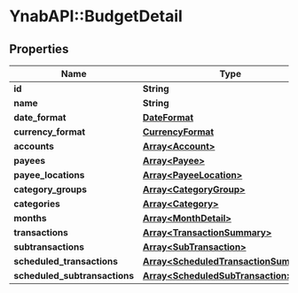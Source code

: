 # YnabAPI::BudgetDetail

## Properties
Name | Type | Description | Notes
------------ | ------------- | ------------- | -------------
**id** | **String** |  | 
**name** | **String** |  | 
**date_format** | [**DateFormat**](DateFormat.md) |  | [optional] 
**currency_format** | [**CurrencyFormat**](CurrencyFormat.md) |  | [optional] 
**accounts** | [**Array&lt;Account&gt;**](Account.md) |  | [optional] 
**payees** | [**Array&lt;Payee&gt;**](Payee.md) |  | [optional] 
**payee_locations** | [**Array&lt;PayeeLocation&gt;**](PayeeLocation.md) |  | [optional] 
**category_groups** | [**Array&lt;CategoryGroup&gt;**](CategoryGroup.md) |  | [optional] 
**categories** | [**Array&lt;Category&gt;**](Category.md) |  | [optional] 
**months** | [**Array&lt;MonthDetail&gt;**](MonthDetail.md) |  | [optional] 
**transactions** | [**Array&lt;TransactionSummary&gt;**](TransactionSummary.md) |  | [optional] 
**subtransactions** | [**Array&lt;SubTransaction&gt;**](SubTransaction.md) |  | [optional] 
**scheduled_transactions** | [**Array&lt;ScheduledTransactionSummary&gt;**](ScheduledTransactionSummary.md) |  | [optional] 
**scheduled_subtransactions** | [**Array&lt;ScheduledSubTransaction&gt;**](ScheduledSubTransaction.md) |  | [optional] 


